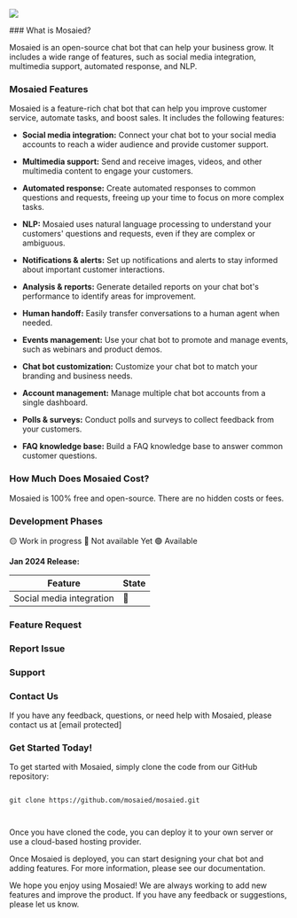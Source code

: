 ![](https://komarev.com/ghpvc/?username=MSD-Academy&label=PROFILE+VIEWS)



﻿### What is Mosaied?
 
 
Mosaied is an open-source chat bot that can help your business grow. It includes a wide range of features, such as social media integration, multimedia support, automated response, and NLP.
 
 
### Mosaied Features
 
 
Mosaied is a feature-rich chat bot that can help you improve customer service, automate tasks, and boost sales. It includes the following features:
 
 
-   **Social media integration:**  Connect your chat bot to your social media accounts to reach a wider audience and provide customer support.
 
-   **Multimedia support:**  Send and receive images, videos, and other multimedia content to engage your customers.
 
-   **Automated response:**  Create automated responses to common questions and requests, freeing up your time to focus on more complex tasks.
 
-   **NLP:**  Mosaied uses natural language processing to understand your customers' questions and requests, even if they are complex or ambiguous.
 
-   **Notifications & alerts:**  Set up notifications and alerts to stay informed about important customer interactions.
 
-   **Analysis & reports:**  Generate detailed reports on your chat bot's performance to identify areas for improvement.
 
-   **Human handoff:**  Easily transfer conversations to a human agent when needed.
 
-   **Events management:**  Use your chat bot to promote and manage events, such as webinars and product demos.
 
-   **Chat bot customization:**  Customize your chat bot to match your branding and business needs.
 
-   **Account management:**  Manage multiple chat bot accounts from a single dashboard.
 
-   **Polls & surveys:**  Conduct polls and surveys to collect feedback from your customers.
 
-   **FAQ knowledge base:**  Build a FAQ knowledge base to answer common customer questions.
 
 
### How Much Does Mosaied Cost?
 
 
Mosaied is 100% free and open-source. There are no hidden costs or fees.
 
 
### Development Phases
 
 
🟡 Work in progress 🔴 Not available Yet 🟢 Available
 
 
**Jan 2024 Release:**
 
| Feature | State |
|--|--|
| Social media integration | 🔴 |
 
 
 
### Feature Request
 
 
### Report Issue
 
 
### Support
 
 
### Contact Us
 
 
If you have any feedback, questions, or need help with Mosaied, please contact us at [email protected]
 
 
### Get Started Today!
 
 
To get started with Mosaied, simply clone the code from our GitHub repository:
 
 
```
 
git clone https://github.com/mosaied/mosaied.git
 
 
```
 
 
Once you have cloned the code, you can deploy it to your own server or use a cloud-based hosting provider.
 
 
Once Mosaied is deployed, you can start designing your chat bot and adding features. For more information, please see our documentation.
 
 
We hope you enjoy using Mosaied! We are always working to add new features and improve the product. If you have any feedback or suggestions, please let us know.
 
 
